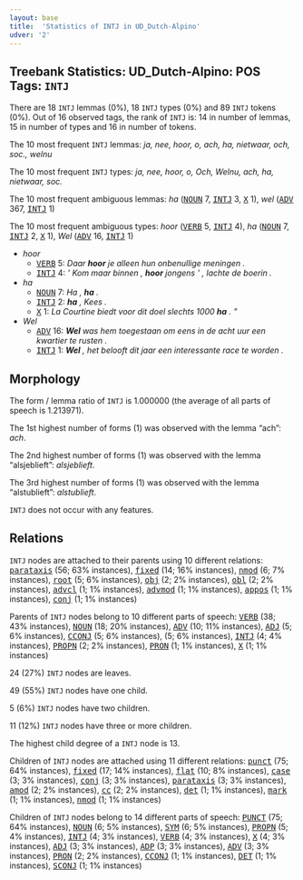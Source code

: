 ```yaml
---
layout: base
title:  'Statistics of INTJ in UD_Dutch-Alpino'
udver: '2'
---
```


## Treebank Statistics: UD_Dutch-Alpino: POS Tags: `INTJ`

There are 18 `INTJ` lemmas (0%), 18 `INTJ` types (0%) and 89 `INTJ` tokens (0%).
Out of 16 observed tags, the rank of `INTJ` is: 14 in number of lemmas, 15 in number of types and 16 in number of tokens.

The 10 most frequent `INTJ` lemmas: <em>ja, nee, hoor, o, ach, ha, nietwaar, och, soc., welnu</em>

The 10 most frequent `INTJ` types:  <em>ja, nee, hoor, o, Och, Welnu, ach, ha, nietwaar, soc.</em>

The 10 most frequent ambiguous lemmas: <em>ha</em> (<tt><a href="nl_alpino-pos-NOUN.html">NOUN</a></tt> 7, <tt><a href="nl_alpino-pos-INTJ.html">INTJ</a></tt> 3, <tt><a href="nl_alpino-pos-X.html">X</a></tt> 1), <em>wel</em> (<tt><a href="nl_alpino-pos-ADV.html">ADV</a></tt> 367, <tt><a href="nl_alpino-pos-INTJ.html">INTJ</a></tt> 1)

The 10 most frequent ambiguous types:  <em>hoor</em> (<tt><a href="nl_alpino-pos-VERB.html">VERB</a></tt> 5, <tt><a href="nl_alpino-pos-INTJ.html">INTJ</a></tt> 4), <em>ha</em> (<tt><a href="nl_alpino-pos-NOUN.html">NOUN</a></tt> 7, <tt><a href="nl_alpino-pos-INTJ.html">INTJ</a></tt> 2, <tt><a href="nl_alpino-pos-X.html">X</a></tt> 1), <em>Wel</em> (<tt><a href="nl_alpino-pos-ADV.html">ADV</a></tt> 16, <tt><a href="nl_alpino-pos-INTJ.html">INTJ</a></tt> 1)


* <em>hoor</em>
  * <tt><a href="nl_alpino-pos-VERB.html">VERB</a></tt> 5: <em>Daar <b>hoor</b> je alleen hun onbenullige meningen .</em>
  * <tt><a href="nl_alpino-pos-INTJ.html">INTJ</a></tt> 4: <em>' Kom maar binnen , <b>hoor</b> jongens ' , lachte de boerin .</em>
* <em>ha</em>
  * <tt><a href="nl_alpino-pos-NOUN.html">NOUN</a></tt> 7: <em>Ha , <b>ha</b> .</em>
  * <tt><a href="nl_alpino-pos-INTJ.html">INTJ</a></tt> 2: <em><b>ha</b> , Kees .</em>
  * <tt><a href="nl_alpino-pos-X.html">X</a></tt> 1: <em>La Courtine biedt voor dit doel slechts 1000 <b>ha</b> . "</em>
* <em>Wel</em>
  * <tt><a href="nl_alpino-pos-ADV.html">ADV</a></tt> 16: <em><b>Wel</b> was hem toegestaan om eens in de acht uur een kwartier te rusten .</em>
  * <tt><a href="nl_alpino-pos-INTJ.html">INTJ</a></tt> 1: <em><b>Wel</b> , het belooft dit jaar een interessante race te worden .</em>

## Morphology

The form / lemma ratio of `INTJ` is 1.000000 (the average of all parts of speech is 1.213971).

The 1st highest number of forms (1) was observed with the lemma “ach”: <em>ach</em>.

The 2nd highest number of forms (1) was observed with the lemma “alsjeblieft”: <em>alsjeblieft</em>.

The 3rd highest number of forms (1) was observed with the lemma “alstublieft”: <em>alstublieft</em>.

`INTJ` does not occur with any features.


## Relations

`INTJ` nodes are attached to their parents using 10 different relations: <tt><a href="nl_alpino-dep-parataxis.html">parataxis</a></tt> (56; 63% instances), <tt><a href="nl_alpino-dep-fixed.html">fixed</a></tt> (14; 16% instances), <tt><a href="nl_alpino-dep-nmod.html">nmod</a></tt> (6; 7% instances), <tt><a href="nl_alpino-dep-root.html">root</a></tt> (5; 6% instances), <tt><a href="nl_alpino-dep-obj.html">obj</a></tt> (2; 2% instances), <tt><a href="nl_alpino-dep-obl.html">obl</a></tt> (2; 2% instances), <tt><a href="nl_alpino-dep-advcl.html">advcl</a></tt> (1; 1% instances), <tt><a href="nl_alpino-dep-advmod.html">advmod</a></tt> (1; 1% instances), <tt><a href="nl_alpino-dep-appos.html">appos</a></tt> (1; 1% instances), <tt><a href="nl_alpino-dep-conj.html">conj</a></tt> (1; 1% instances)

Parents of `INTJ` nodes belong to 10 different parts of speech: <tt><a href="nl_alpino-pos-VERB.html">VERB</a></tt> (38; 43% instances), <tt><a href="nl_alpino-pos-NOUN.html">NOUN</a></tt> (18; 20% instances), <tt><a href="nl_alpino-pos-ADV.html">ADV</a></tt> (10; 11% instances), <tt><a href="nl_alpino-pos-ADJ.html">ADJ</a></tt> (5; 6% instances), <tt><a href="nl_alpino-pos-CCONJ.html">CCONJ</a></tt> (5; 6% instances),  (5; 6% instances), <tt><a href="nl_alpino-pos-INTJ.html">INTJ</a></tt> (4; 4% instances), <tt><a href="nl_alpino-pos-PROPN.html">PROPN</a></tt> (2; 2% instances), <tt><a href="nl_alpino-pos-PRON.html">PRON</a></tt> (1; 1% instances), <tt><a href="nl_alpino-pos-X.html">X</a></tt> (1; 1% instances)

24 (27%) `INTJ` nodes are leaves.

49 (55%) `INTJ` nodes have one child.

5 (6%) `INTJ` nodes have two children.

11 (12%) `INTJ` nodes have three or more children.

The highest child degree of a `INTJ` node is 13.

Children of `INTJ` nodes are attached using 11 different relations: <tt><a href="nl_alpino-dep-punct.html">punct</a></tt> (75; 64% instances), <tt><a href="nl_alpino-dep-fixed.html">fixed</a></tt> (17; 14% instances), <tt><a href="nl_alpino-dep-flat.html">flat</a></tt> (10; 8% instances), <tt><a href="nl_alpino-dep-case.html">case</a></tt> (3; 3% instances), <tt><a href="nl_alpino-dep-conj.html">conj</a></tt> (3; 3% instances), <tt><a href="nl_alpino-dep-parataxis.html">parataxis</a></tt> (3; 3% instances), <tt><a href="nl_alpino-dep-amod.html">amod</a></tt> (2; 2% instances), <tt><a href="nl_alpino-dep-cc.html">cc</a></tt> (2; 2% instances), <tt><a href="nl_alpino-dep-det.html">det</a></tt> (1; 1% instances), <tt><a href="nl_alpino-dep-mark.html">mark</a></tt> (1; 1% instances), <tt><a href="nl_alpino-dep-nmod.html">nmod</a></tt> (1; 1% instances)

Children of `INTJ` nodes belong to 14 different parts of speech: <tt><a href="nl_alpino-pos-PUNCT.html">PUNCT</a></tt> (75; 64% instances), <tt><a href="nl_alpino-pos-NOUN.html">NOUN</a></tt> (6; 5% instances), <tt><a href="nl_alpino-pos-SYM.html">SYM</a></tt> (6; 5% instances), <tt><a href="nl_alpino-pos-PROPN.html">PROPN</a></tt> (5; 4% instances), <tt><a href="nl_alpino-pos-INTJ.html">INTJ</a></tt> (4; 3% instances), <tt><a href="nl_alpino-pos-VERB.html">VERB</a></tt> (4; 3% instances), <tt><a href="nl_alpino-pos-X.html">X</a></tt> (4; 3% instances), <tt><a href="nl_alpino-pos-ADJ.html">ADJ</a></tt> (3; 3% instances), <tt><a href="nl_alpino-pos-ADP.html">ADP</a></tt> (3; 3% instances), <tt><a href="nl_alpino-pos-ADV.html">ADV</a></tt> (3; 3% instances), <tt><a href="nl_alpino-pos-PRON.html">PRON</a></tt> (2; 2% instances), <tt><a href="nl_alpino-pos-CCONJ.html">CCONJ</a></tt> (1; 1% instances), <tt><a href="nl_alpino-pos-DET.html">DET</a></tt> (1; 1% instances), <tt><a href="nl_alpino-pos-SCONJ.html">SCONJ</a></tt> (1; 1% instances)

